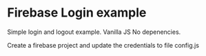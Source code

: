 # Firebase Login example
Simple login and logout example.
Vanilla JS
No depenencies.

Create a firebase project and update the credentials to file config.js


